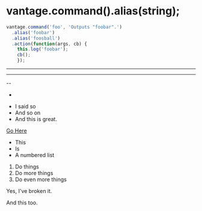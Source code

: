 # vantage.command().alias(string);

```js
vantage.command('foo', 'Outputs "foobar".')
  .alias('foobar')
  .alias('foosball')
  .action(function(args, cb) {
    this.log('foobar');
  	cb();
	});
```
---

-----

--

-

* I said so
* And so on
* And this is great.

[Go Here](https://github.com/dthree/vantage)

- This
- Is
- A numbered list

1. Do things
2. Do more things
3. Do even more things

Yes, I've broken it.

And this too.